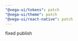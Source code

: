 ```yaml
---
"@vega-ui/tokens": patch
"@vega-ui/theme": patch
"@vega-ui/react-native": patch
---
```


fixed publish
